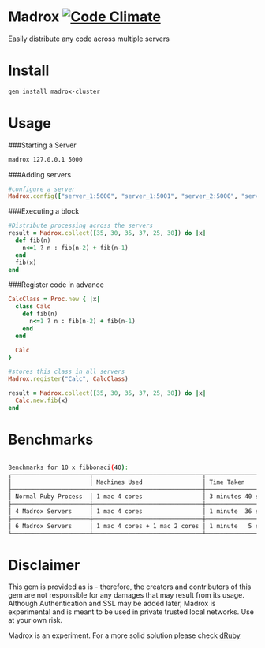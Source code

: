 Madrox [![Code Climate](https://codeclimate.com/github/iurimatias/madrox-cluster.png)](https://codeclimate.com/github/iurimatias/madrox-cluster)
======

Easily distribute any code across multiple servers

Install
=======

```Bash
gem install madrox-cluster
```

Usage
=====

###Starting a Server

```Bash
madrox 127.0.0.1 5000
```

###Adding servers

```Ruby
#configure a server
Madrox.config(["server_1:5000", "server_1:5001", "server_2:5000", "server_2:5001"])
```

###Executing a block


```Ruby
#Distribute processing across the servers
result = Madrox.collect([35, 30, 35, 37, 25, 30]) do |x|
  def fib(n)
    n<=1 ? n : fib(n-2) + fib(n-1)
  end
  fib(x)
end
```

###Register code in advance

```Ruby
CalcClass = Proc.new { |x|
  class Calc
    def fib(n)
      n<=1 ? n : fib(n-2) + fib(n-1)
    end
  end

  Calc
}

#stores this class in all servers
Madrox.register("Calc", CalcClass)

result = Madrox.collect([35, 30, 35, 37, 25, 30]) do |x|
  Calc.new.fib(x)
end
```

Benchmarks
=====

```bash

Benchmarks for 10 x fibbonaci(40):
┌──────────────────────┬───────────────────────────────┬─────────────────────┐
│                      │ Machines Used                 │ Time Taken          │
├──────────────────────────────────────────────────────┼─────────────────────┤
│ Normal Ruby Process  │ 1 mac 4 cores                 │ 3 minutes 40 secs   │
├──────────────────────┼───────────────────────────────┼─────────────────────┤
│ 4 Madrox Servers     │ 1 mac 4 cores                 │ 1 minute  36 secs   │
├──────────────────────┼───────────────────────────────┼─────────────────────┤
│ 6 Madrox Servers     │ 1 mac 4 cores + 1 mac 2 cores │ 1 minute   5 secs   │
└──────────────────────┴───────────────────────────────┴─────────────────────┘
```

Disclaimer
=====

This gem is provided as is - therefore, the creators and contributors of this gem are not responsible for any damages that may result from its usage. Although Authentication and SSL may be added later, Madrox is experimental and is meant to be used in private trusted local networks. Use at your own risk.

Madrox is an experiment. For a more solid solution please check [dRuby](http://www.ruby-doc.org/stdlib-1.9.3/libdoc/drb/rdoc/DRb.html)
